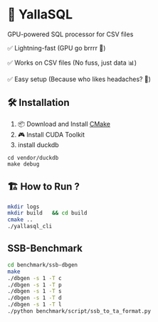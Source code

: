 # 🚀 YallaSQL  
GPU-powered SQL processor for CSV files 
 
✅ Lightning-fast (GPU go brrrr 💨)

✅ Works on CSV files (No fuss, just data 📊)

✅ Easy setup (Because who likes headaches? 🤯)

## 🛠️ Installation
1. 📦 Download and Install [CMake](https://cmake.org/download/)
2. 🎮 Install CUDA Toolkit
3. install duckdb
```
cd vendor/duckdb
make debug
```

## 🏗️ How to Run ?
```bash
mkdir logs
mkdir build   && cd build  
cmake ..  
./yallasql_cli  
```

## SSB-Benchmark
```bash
cd benchmark/ssb-dbgen
make
./dbgen -s 1 -T c
./dbgen -s 1 -T p
./dbgen -s 1 -T s
./dbgen -s 1 -T d
./dbgen -s 1 -T l
./python benchmark/script/ssb_to_ta_format.py